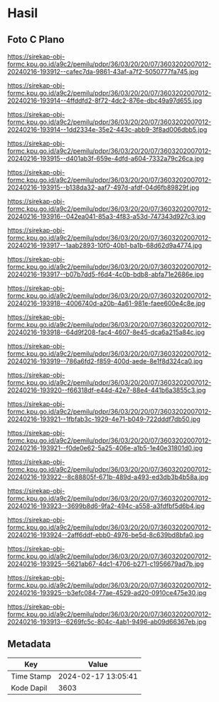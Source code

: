 # Hasil

## Foto C Plano

https://sirekap-obj-formc.kpu.go.id/a9c2/pemilu/pdpr/36/03/20/20/07/3603202007012-20240216-193912--cafec7da-9861-43af-a7f2-5050777fa745.jpg

https://sirekap-obj-formc.kpu.go.id/a9c2/pemilu/pdpr/36/03/20/20/07/3603202007012-20240216-193914--4ffddfd2-8f72-4dc2-876e-dbc49a97d655.jpg

https://sirekap-obj-formc.kpu.go.id/a9c2/pemilu/pdpr/36/03/20/20/07/3603202007012-20240216-193914--1dd2334e-35e2-443c-abb9-3f8ad006dbb5.jpg

https://sirekap-obj-formc.kpu.go.id/a9c2/pemilu/pdpr/36/03/20/20/07/3603202007012-20240216-193915--d401ab3f-659e-4dfd-a604-7332a79c26ca.jpg

https://sirekap-obj-formc.kpu.go.id/a9c2/pemilu/pdpr/36/03/20/20/07/3603202007012-20240216-193915--b138da32-aaf7-497d-afdf-04d6fb89829f.jpg

https://sirekap-obj-formc.kpu.go.id/a9c2/pemilu/pdpr/36/03/20/20/07/3603202007012-20240216-193916--042ea041-85a3-4f83-a53d-747343d927c3.jpg

https://sirekap-obj-formc.kpu.go.id/a9c2/pemilu/pdpr/36/03/20/20/07/3603202007012-20240216-193917--1aab2893-10f0-40b1-ba1b-68d62d9a4774.jpg

https://sirekap-obj-formc.kpu.go.id/a9c2/pemilu/pdpr/36/03/20/20/07/3603202007012-20240216-193917--b07b7dd5-f6d4-4c0b-bdb8-abfa71e2686e.jpg

https://sirekap-obj-formc.kpu.go.id/a9c2/pemilu/pdpr/36/03/20/20/07/3603202007012-20240216-193918--4006740d-a20b-4a61-981e-faee600e4c8e.jpg

https://sirekap-obj-formc.kpu.go.id/a9c2/pemilu/pdpr/36/03/20/20/07/3603202007012-20240216-193918--64d9f208-fac4-4607-8e45-dca6a215a84c.jpg

https://sirekap-obj-formc.kpu.go.id/a9c2/pemilu/pdpr/36/03/20/20/07/3603202007012-20240216-193919--786a6fd2-f859-400d-aede-8e1f8d324ca0.jpg

https://sirekap-obj-formc.kpu.go.id/a9c2/pemilu/pdpr/36/03/20/20/07/3603202007012-20240216-193920--f66318df-e44d-42e7-88e4-441b6a3855c3.jpg

https://sirekap-obj-formc.kpu.go.id/a9c2/pemilu/pdpr/36/03/20/20/07/3603202007012-20240216-193921--1fbfab3c-1929-4e71-b049-722dddf7db50.jpg

https://sirekap-obj-formc.kpu.go.id/a9c2/pemilu/pdpr/36/03/20/20/07/3603202007012-20240216-193921--f0de0e62-5a25-406e-a1b5-1e40e31801d0.jpg

https://sirekap-obj-formc.kpu.go.id/a9c2/pemilu/pdpr/36/03/20/20/07/3603202007012-20240216-193922--8c88805f-671b-489d-a493-ed3db3b4b58a.jpg

https://sirekap-obj-formc.kpu.go.id/a9c2/pemilu/pdpr/36/03/20/20/07/3603202007012-20240216-193923--3699b8d6-9fa2-494c-a558-a3fdfbf5d6b4.jpg

https://sirekap-obj-formc.kpu.go.id/a9c2/pemilu/pdpr/36/03/20/20/07/3603202007012-20240216-193924--2aff6ddf-ebb0-4976-be5d-8c639bd8bfa0.jpg

https://sirekap-obj-formc.kpu.go.id/a9c2/pemilu/pdpr/36/03/20/20/07/3603202007012-20240216-193925--5621ab67-4dc1-4706-b271-c1956679ad7b.jpg

https://sirekap-obj-formc.kpu.go.id/a9c2/pemilu/pdpr/36/03/20/20/07/3603202007012-20240216-193925--b3efc084-77ae-4529-ad20-0910ce475e30.jpg

https://sirekap-obj-formc.kpu.go.id/a9c2/pemilu/pdpr/36/03/20/20/07/3603202007012-20240216-193913--6269fc5c-804c-4ab1-9496-ab09d66367eb.jpg


## Metadata

| Key        | Value               |
| ---------- | ------------------- |
| Time Stamp | 2024-02-17 13:05:41 |
| Kode Dapil | 3603                |



